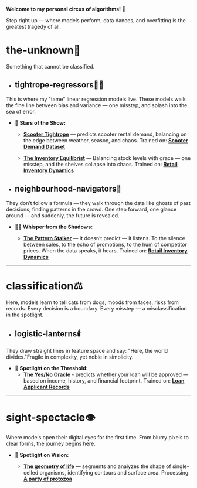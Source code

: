 **Welcome to my personal circus of algorithms! 🎪**

Step right up — where models perform, data dances, and overfitting is the greatest tragedy of all.

# the-unknown🌌
Something that cannot be classified.

* ## tightrope-regressors🤹‍♂️
This is where my "tame" linear regression models live. These models walk the fine line between bias and variance — one misstep, and splash into the sea of error.


* 🌟 **Stars of the Show:**
 
  - **[Scooter Tightrope](the-unknown/tightrope-regressors/scooter_rental.ipynb)** — predicts scooter rental demand, balancing on the edge between weather, season, and chaos. Trained on: **[Scooter Demand Dataset](data-den/day.csv)**  


  - **[The Inventory Equilibrist]()** — Balancing stock levels with grace — one misstep, and the shelves collapse into chaos.  Trained on: **[Retail Inventory Dynamics](data-den/sale_data.csv)**

* ## neighbourhood-navigators🧭
They don’t follow a formula — they walk through the data like ghosts of past decisions, finding patterns in the crowd. One step forward, one glance around — and suddenly, the future is revealed.

  * 🕵️‍♂️ **Whisper from the Shadows:**
    
    - **[The Pattern Stalker]()** — It doesn’t predict — it listens. To the silence between sales, to the echo of promotions, to the hum of competitor prices. When the data speaks, it hears. Trained on: **[Retail Inventory Dynamics](data-den/sale_data.csv)**
---

# classification⚖️
Here, models learn to tell cats from dogs, moods from faces, risks from records. Every decision is a boundary. Every misstep — a misclassification in the spotlight.

* ## logistic-lanterns🕯️
They draw straight lines in feature space and say: "Here, the world divides."Fragile in complexity, yet noble in simplicity.


* 🔮 **Spotlight on the Threshold:**  
  - **[The Yes/No Oracle](classification/logistic-lanterns/Forecasting_the_loan_status.ipynb)** - predicts whether your loan will be approved — based on income, history, and financial footprint. Trained on: **[Loan Applicant Records](data-den/loan_data.csv)**  
    
---

# sight-spectacle👁️
Where models open their digital eyes for the first time. From blurry pixels to clear forms, the journey begins here.


* 🔭 **Spotlight on Vision:**
  
  - **[The geometry of life](sight-spectacle/the_first_microbe.ipynb)** — segments and analyzes the shape of single-celled organisms, identifying contours and surface area. Processing: **[A party of protozoa](simplest-beasts/Par0.jpg)**
    






